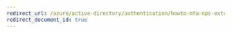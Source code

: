 ```yaml
---
redirect_url: /azure/active-directory/authentication/howto-mfa-nps-extension
redirect_document_id: true
---
```

